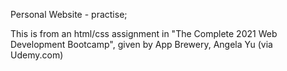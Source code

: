 Personal Website - practise; 

This is from an html/css assignment in "The Complete 2021 Web Development Bootcamp", given by App Brewery, Angela Yu (via Udemy.com) 
